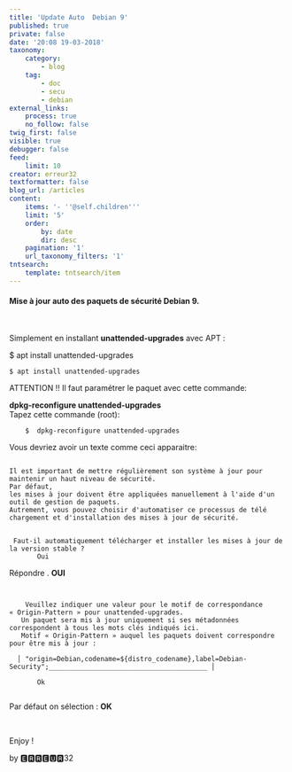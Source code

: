 ```yaml
---
title: 'Update Auto  Debian 9'
published: true
private: false
date: '20:08 19-03-2018'
taxonomy:
    category:
        - blog
    tag:
        - doc
        - secu
        - debian
external_links:
    process: true
    no_follow: false
twig_first: false
visible: true
debugger: false
feed:
    limit: 10
creator: erreur32
textformatter: false
blog_url: /articles
content:
    items: '- ''@self.children'''
    limit: '5'
    order:
        by: date
        dir: desc
    pagination: '1'
    url_taxonomy_filters: '1'
tntsearch:
    template: tntsearch/item
---
```


<h4 id="mcetoc_1c8vqo8cu0">Mise &agrave; jour auto des paquets de s&eacute;curit&eacute; Debian 9.</h4>
<p>&nbsp;</p>
<div class="notices blue">
<p>Simplement en installant <strong>unattended-upgrades</strong> avec APT : </p>
$ apt install unattended-upgrades<br />
</div>
<pre><code>$ apt install unattended-upgrades</code></pre>
 <div class="notices yellow">
<p>ATTENTION !!    Il faut param&eacute;trer le paquet avec cette commande:</p>
  <strong>dpkg-reconfigure unattended-upgrades</strong><br />
   </div>
Tapez cette commande (root):
<pre><code>    $  dpkg-reconfigure unattended-upgrades</code></pre>

Vous devriez avoir un texte comme ceci apparaitre:
<pre><code>
Il est important de mettre r&eacute;guli&egrave;rement son syst&egrave;me &agrave; jour pour maintenir un haut niveau de s&eacute;curit&eacute;. 
Par d&eacute;faut,
les mises &agrave; jour doivent &ecirc;tre appliqu&eacute;es manuellement &agrave; l'aide d'un outil de gestion de paquets.
Autrement, vous pouvez choisir d'automatiser ce processus de t&eacute;l&eacute;
chargement et d'installation des mises &agrave; jour de s&eacute;curit&eacute;.                                                                                                                                    
<br />
 Faut-il automatiquement t&eacute;l&eacute;charger et installer les mises &agrave; jour de la version stable&nbsp;? 
       Oui   </code></pre>

<p>R&eacute;pondre . <strong>OUI </strong></p>

<pre><code><br />
    Veuillez indiquer une valeur pour le motif de correspondance &laquo;&nbsp;Origin-Pattern&nbsp;&raquo; pour unattended-upgrades. 
   Un paquet sera mis &agrave; jour uniquement si ses m&eacute;tadonn&eacute;es correspondent &agrave; tous les mots cl&eacute;s indiqu&eacute;s ici.
   Motif &laquo;&nbsp;Origin-Pattern&nbsp;&raquo; auquel les paquets doivent correspondre pour &ecirc;tre mis &agrave; jour&nbsp;:                   
  
  │ "origin=Debian,codename=${distro_codename},label=Debian-Security";________________________________________ │

       Ok                            <br /><br /></code></pre>



<p>Par d&eacute;faut on s&eacute;lection&nbsp;: <strong>OK</strong></p>

<p>&nbsp;</p>
<p>Enjoy&nbsp;!</p>
<p>by 🅴🆁🆁🅴🆄🆁32</p>
<h1 id="mcetoc_1c8vq3bmk1">&nbsp;</h1>